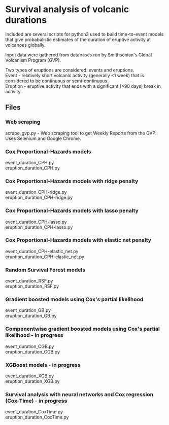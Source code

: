 # Survival analysis of volcanic durations

Included are several scripts for python3 used to build time-to-event models that give probabalistic estimates of the duration of eruptive activity at volcanoes globally.<br>

Input data were gathered from databases run by Smithsonian's Global Volcanism Program (GVP).<br>

Two types of eruptions are considered: events and eruptions.<br>
Event - relatively short volcanic activity (generally <1 week) that is considered to be continuous or semi-continuous.<br>
Eruption - eruptive activity that ends with a significant (>90 days) break in activity.<br>

## Files

### Web scraping
scrape_gvp.py - Web scraping tool to get Weekly Reports from the GVP. Uses Selenium and Google Chrome.<br>

### Cox Proportional-Hazards models
event_duration_CPH.py<br>
eruption_duration_CPH.py<br>

### Cox Proportional-Hazards models with ridge penalty
event_duration_CPH-ridge.py<br>
eruption_duration_CPH-ridge.py<br>

### Cox Proportional-Hazards models with lasso penalty
event_duration_CPH-lasso.py<br>
eruption_duration_CPH-lasso.py<br>

### Cox Proportional-Hazards models with elastic net penalty
event_duration_CPH-elastic_net.py<br>
eruption_duration_CPH-elastic_net.py<br>

### Random Survival Forest models
event_duration_RSF.py<br>
eruption_duration_RSF.py<br>

### Gradient boosted models using Cox's partial likelihood
event_duration_GB.py<br>
eruption_duration_GB.py<br>

### Componentwise gradient boosted models using Cox's partial likelihood - in progress
event_duration_CGB.py<br>
eruption_duration_CGB.py<br>

### XGBoost models - in progress
event_duration_XGB.py<br>
eruption_duration_XGB.py<br>

### Survival analysis with neural networks and Cox regression (Cox-Time) - in progress
event_duration_CoxTime.py<br>
eruption_duration_CoxTime.py<br>